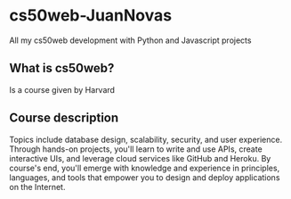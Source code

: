 # cs50web-JuanNovas
All my cs50web development with Python and Javascript projects

## What is cs50web?
Is a course given by Harvard

## Course description
Topics include database design, scalability, security, and user experience. Through hands-on projects, you'll learn to write and use APIs, create interactive UIs, and leverage cloud services like GitHub and Heroku. By course's end, you'll emerge with knowledge and experience in principles, languages, and tools that empower you to design and deploy applications on the Internet.
